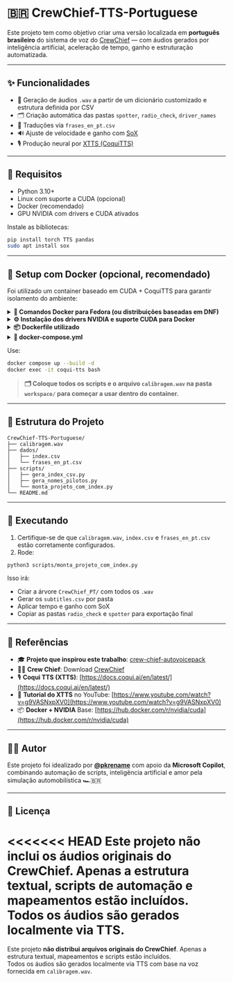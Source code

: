 # 🇧🇷 CrewChief-TTS-Portuguese

Este projeto tem como objetivo criar uma versão localizada em **português brasileiro** do sistema de voz do [CrewChief](http://thecrewchief.org/) — com áudios gerados por inteligência artificial, aceleração de tempo, ganho e estruturação automatizada.

---

## ✨ Funcionalidades

- 🔁 Geração de áudios `.wav` a partir de um dicionário customizado e estrutura definida por CSV
- 🗂️ Criação automática das pastas `spotter`, `radio_check`, `driver_names`
- 🧠 Traduções via `frases_en_pt.csv`
- 🔊 Ajuste de velocidade e ganho com [SoX](http://sox.sourceforge.net/)
- 🎙️ Produção neural por [XTTS (CoquiTTS)](https://docs.coqui.ai/en/latest/)

---

## 🧰 Requisitos

- Python 3.10+
- Linux com suporte a CUDA (opcional)
- Docker (recomendado)
- GPU NVIDIA com drivers e CUDA ativados

Instale as bibliotecas:

```bash
pip install torch TTS pandas
sudo apt install sox
```

---

## 🐳 Setup com Docker (opcional, recomendado)

Foi utilizado um container baseado em CUDA + CoquiTTS para garantir isolamento do ambiente:

<details>
<summary><strong>🧱 Comandos Docker para Fedora (ou distribuições baseadas em DNF)</strong></summary>

```bash
# Instale o Docker
sudo dnf install -y dnf-plugins-core
sudo dnf config-manager --add-repo https://download.docker.com/linux/fedora/docker-ce.repo
sudo dnf install -y docker-ce docker-ce-cli containerd.io docker-buildx-plugin docker-compose-plugin
sudo systemctl start docker
sudo systemctl enable docker
sudo usermod -aG docker $USER
sudo systemctl restart docker
# (ou reinicie o sistema após esse passo)
```

</details>

<details>
<summary><strong>⚙️ Instalação dos drivers NVIDIA e suporte CUDA para Docker</strong></summary>

```bash
sudo dnf install akmod-nvidia
sudo dnf install xorg-x11-drv-nvidia-cuda
sudo dnf config-manager --add-repo https://nvidia.github.io/nvidia-docker/fedora/nvidia-docker.repo
sudo dnf install -y nvidia-docker2
sudo systemctl restart docker

# Verifique se está funcionando:
docker run --rm --gpus all nvidia/cuda:12.3.2-base-ubuntu22.04 nvidia-smi
```

</details>

<details>
<summary><strong>📦 Dockerfile utilizado</strong></summary>

```Dockerfile
FROM nvidia/cuda:12.3.2-runtime-ubuntu22.04

ENV DEBIAN_FRONTEND=noninteractive

RUN apt-get update && apt-get install -y \
    python3 \
    python3-pip \
    git \
    ffmpeg \
    && rm -rf /var/lib/apt/lists/*

RUN pip install --upgrade pip
RUN pip install TTS

WORKDIR /workspace
ENTRYPOINT ["bash"]
```
</details>

<details>
<summary><strong>🧩 docker-compose.yml</strong></summary>

```yaml
version: '3.9'
services:
  coqui-tts:
    build: .
    container_name: coqui-tts
    volumes:
      - ./workspace:/workspace
    deploy:
      resources:
        reservations:
          devices:
            - capabilities: [gpu]
    stdin_open: true
    tty: true
```

</details>

Use:

```bash
docker compose up --build -d
docker exec -it coqui-tts bash
```

> **🗂️ Coloque todos os scripts e o arquivo `calibragem.wav` na pasta `workspace/` para começar a usar dentro do container.**

---

## 🧠 Estrutura do Projeto

```
CrewChief-TTS-Portuguese/
├── calibragem.wav
├── dados/
│   ├── index.csv
│   └── frases_en_pt.csv
├── scripts/
│   ├── gera_index_csv.py
│   ├── gera_nomes_pilotos.py
│   └── monta_projeto_com_index.py
└── README.md
```

---

## 🚀 Executando

1. Certifique-se de que `calibragem.wav`, `index.csv` e `frases_en_pt.csv` estão corretamente configurados.
2. Rode:

```bash
python3 scripts/monta_projeto_com_index.py
```

Isso irá:
- Criar a árvore `CrewChief_PT/` com todos os `.wav`
- Gerar os `subtitles.csv` por pasta
- Aplicar tempo e ganho com SoX
- Copiar as pastas `radio_check` e `spotter` para exportação final

---

## 📑 Referências

- 🎓 **Projeto que inspirou este trabalho**: [crew-chief-autovoicepack](https://github.com/cktlco/crew-chief-autovoicepack)
- 👨‍🔧 **Crew Chief**: Download [CrewChief](https://thecrewchief.org/forumdisplay.php?28-Download-and-Links)
- 🎙️ **Coqui TTS (XTTS)**: [https://docs.coqui.ai/en/latest/](https://docs.coqui.ai/en/latest/)
- 🎥 **Tutorial do XTTS** no YouTube: [https://www.youtube.com/watch?v=g9VASNxpXV0](https://www.youtube.com/watch?v=g9VASNxpXV0)
- 📦 **Docker + NVIDIA** Base: [https://hub.docker.com/r/nvidia/cuda](https://hub.docker.com/r/nvidia/cuda)

---

## 👨‍🔧 Autor

Este projeto foi idealizado por **[@pkrename](https://github.com/pkrename)** com apoio da **Microsoft Copilot**, combinando automação de scripts, inteligência artificial e amor pela simulação automobilística 🏎️🇧🇷

---

## 📄 Licença

<<<<<<< HEAD
Este projeto não inclui os áudios originais do CrewChief. Apenas a estrutura textual, scripts de automação e mapeamentos estão incluídos.  
Todos os áudios são gerados localmente via TTS.
=======
Este projeto **não distribui arquivos originais do CrewChief**. Apenas a estrutura textual, mapeamentos e scripts estão incluídos.  
Todos os áudios são gerados localmente via TTS com base na voz fornecida em `calibragem.wav`.
